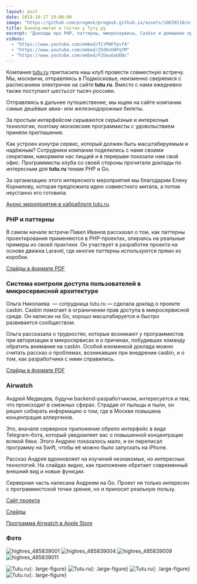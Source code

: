 ```yaml
---
layout: post
date: 2019-10-17 19:00:00
image: "https://github.com/progmsk/progmsk.github.io/assets/10639110/e3683180-ea19-421f-9826-3509ca5e11d2"
title: Бэкенд-митап в гостях у Туту.ру
excerpt: "Доклады про PHP, паттерны, микросервисы, Casbin и домашних проект на Go и Swift."
videos:
  - "https://www.youtube.com/embed/fLYPWFfpvfA"
  - "https://www.youtube.com/embed/Z5dUxH4PqYM"
  - "https://www.youtube.com/embed/FZGeuGaUOQc"
---
```


Компания [tutu.ru](https://www.tutu.ru/) пригласила наш клуб провести совместную встречу. Мы, москвичи, отправляясь в Подмосковье, неизменно сверяемся с расписанием электричек на сайте **tutu.ru**. Вместо с нами ежедневно также поступают шестьсот тысяч россиян.

Отправляясь в дальнее путешествение, мы ищем на сайте компании самые дешёвые авиа- или железнодорожные билеты.

За простым интерфейсом скрываются серьёзные и интересные технологии, поэтому московские программисты с удовольствием приняли приглашение.

Как устроен изнутри сервис, который должен быть масштабируемым и надёжным? Сотрудники компании поделились с нами своими секретами, накормили нас пиццей и в перерыве показали нам свой офис. Программисты клуба со своей стороны прочитали доклады по интересным для **tutu.ru** темам PHP и Go.

За организацию этого интересного мероприятия мы благодарим Елену Корнилову, которая предложила идею совместного митапа, а потом неустанно его готовила.

[Анонс мероприятия в хабраблоге tutu.ru](https://habr.com/ru/company/tuturu/blog/471094/).

### PHP и паттерны

В самом начале встречи Павел Иванов рассказал о том, как паттерны проектирования применяются в PHP-проектах, опираясь на реальные примеры из своей практики. Он участвует в разработке проекта на основе движка Laravel, где многие паттерны используются прямо из коробки.

[Слайды в формате PDF](https://github.com/progmsk/progmsk.github.io/files/14818166/laravel-php-patterns.pdf)

### Система контроля доступа пользователей в микросервисной архитектуре

Ольга Николаева  — сотрудница tutu.ru — сделала доклад о проекте casbin. Casbin помогает в ограничении прав доступа в микросервисной среде. Он написан на Go, хорошо масштабируется и быстро развивается сообществом.

Ольга рассказала о трудностях, которые возникают у программистов при авторизации в микросервисах и о причинах, побудивших команду обратить внимание на casbin. Особой изюминкой доклада можно считать рассказ о проблемах, возникавших при внедрении casbin, и о том, как разработчики с ними справились.

[Слайды в формате PDF](https://github.com/progmsk/progmsk.github.io/files/14818170/casbin.pdf)

### Airwatch

Андрей Медведев, будучи backend-разработчиком, интересуется и тем, что происходит в смежных сферах. Страдая от пыльцы и пыли, он решил собирать информацию о том, где в Москве повышена концентрация аллергенов.

Это, вначале серверное приложение обрело интерфейс в виде Telegram-бота, который уведомляет вас о повышенной концентрации всякой бяки. Этого Андрею показалось мало, и он переписал программу на Swift, чтобы её можно было запускать на iPhone.

Рассказ Андрея вдохновляет на изучений незнакомых, но интересных технологий. На слайдах видно, как приложение обретает современный внешний вид и новые функции.

Серверная часть написана Андреем на Go. Проект не только интересен с программистской точки зрения, но и приносит реальную пользу.

[Сайт проекта](https://airwatch.andmed.org/airwatch/index)

[Слайды](https://airwatch.andmed.org/airwatch/pub/presentation/)

[Программа Airwatch в Apple Store](https://apps.apple.com/app/id1458144886)

### Фото

![highres_485839001](https://github.com/progmsk/progmsk.github.io/assets/10639110/4ab8e6ac-3193-4e30-b2d3-2c33c33d0c03)
![highres_485839004](https://github.com/progmsk/progmsk.github.io/assets/10639110/da848278-59f9-4966-8b95-d3a2c4cd1a38)
![highres_485839009](https://github.com/progmsk/progmsk.github.io/assets/10639110/0e2cf0ae-032c-4e97-924c-c35e5a63aa04)
![highres_485839011](https://github.com/progmsk/progmsk.github.io/assets/10639110/ca89bead-511f-4076-bc95-6e2e9686dbf5)


![Tutu.ru](https://secure.meetupstatic.com/photos/event/4/a/4/3/highres_485839011.jpeg){: .large-figure}
![Tutu.ru](https://secure.meetupstatic.com/photos/event/4/a/4/1/highres_485839009.jpeg){: .large-figure}
![Tutu.ru](https://secure.meetupstatic.com/photos/event/4/a/3/c/highres_485839004.jpeg){: .large-figure}
![Tutu.ru](https://secure.meetupstatic.com/photos/event/4/a/3/9/highres_485839001.jpeg){: .large-figure}
